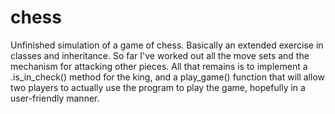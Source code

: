 # chess
Unfinished simulation of a game of chess. Basically an extended exercise in classes and inheritance. So far I've worked out all the move sets and the mechanism for attacking other pieces. All that remains is to implement a .is_in_check() method for the king, and a play_game() function that will allow two players to actually use the program to play the game, hopefully in a user-friendly manner.

